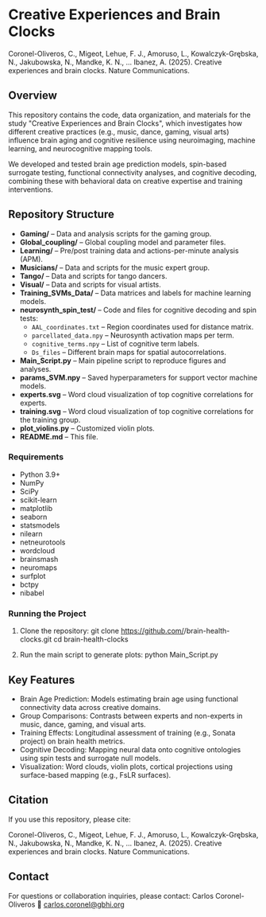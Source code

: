 
Creative Experiences and Brain Clocks
===========================================

Coronel-Oliveros, C., Migeot, Lehue, F. J., Amoruso, L., Kowalczyk-Grębska, N., Jakubowska, N., Mandke, K. N., ... Ibanez, A. (2025).
Creative experiences and brain clocks. Nature Communications.


Overview
--------

This repository contains the code, data organization, and materials for the study "Creative Experiences and Brain Clocks", which investigates how different creative practices (e.g., music, dance, gaming, visual arts) influence brain aging and cognitive resilience using neuroimaging, machine learning, and neurocognitive mapping tools.

We developed and tested brain age prediction models, spin-based surrogate testing, functional connectivity analyses, and cognitive decoding, combining these with behavioral data on creative expertise and training interventions.

## Repository Structure

- **Gaming/** – Data and analysis scripts for the gaming group.
- **Global_coupling/** – Global coupling model and parameter files.
- **Learning/** – Pre/post training data and actions-per-minute analysis (APM).
- **Musicians/** – Data and scripts for the music expert group.
- **Tango/** – Data and scripts for tango dancers.
- **Visual/** – Data and scripts for visual artists.
- **Training_SVMs_Data/** – Data matrices and labels for machine learning models.
- **neurosynth_spin_test/** – Code and files for cognitive decoding and spin tests:
  - `AAL_coordinates.txt` – Region coordinates used for distance matrix.
  - `parcellated_data.npy` – Neurosynth activation maps per term.
  - `cognitive_terms.npy` – List of cognitive term labels.
  - `Ds_files` – Different brain maps for spatial autocorrelations.
- **Main_Script.py** – Main pipeline script to reproduce figures and analyses.
- **params_SVM.npy** – Saved hyperparameters for support vector machine models.
- **experts.svg** – Word cloud visualization of top cognitive correlations for experts.
- **training.svg** – Word cloud visualization of top cognitive correlations for the training group.
- **plot_violins.py** – Customized violin plots. 
- **README.md** – This file.

### Requirements

- Python 3.9+
- NumPy
- SciPy
- scikit-learn
- matplotlib
- seaborn
- statsmodels
- nilearn
- netneurotools
- wordcloud
- brainsmash
- neuromaps
- surfplot
- bctpy
- nibabel

### Running the Project

1. Clone the repository:
   git clone https://github.com/<your-org-or-username>/brain-health-clocks.git
   cd brain-health-clocks
   
2. Run the main script to generate plots:
   python Main_Script.py

Key Features
------------

- Brain Age Prediction: Models estimating brain age using functional connectivity data across creative domains.
- Group Comparisons: Contrasts between experts and non-experts in music, dance, gaming, and visual arts.
- Training Effects: Longitudinal assessment of training (e.g., Sonata project) on brain health metrics.
- Cognitive Decoding: Mapping neural data onto cognitive ontologies using spin tests and surrogate null models.
- Visualization: Word clouds, violin plots, cortical projections using surface-based mapping (e.g., FsLR surfaces).


Citation
--------

If you use this repository, please cite:

Coronel-Oliveros, C., Migeot, Lehue, F. J., Amoruso, L., Kowalczyk-Grębska, N., Jakubowska, N., Mandke, K. N., ... Ibanez, A. (2025).
Creative experiences and brain clocks. Nature Communications.

Contact
-------

For questions or collaboration inquiries, please contact:
Carlos Coronel-Oliveros
📧 carlos.coronel@gbhi.org

